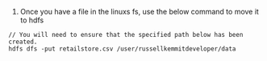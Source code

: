 1. Once you have a file in the linuxs fs, use the below command to move it to hdfs
```
// You will need to ensure that the specified path below has been created.
hdfs dfs -put retailstore.csv /user/russellkemmitdeveloper/data
```
